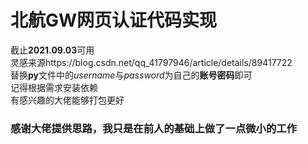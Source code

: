 # 北航GW网页认证代码实现
截止**2021.09.03**可用  
灵感来源https://blog.csdn.net/qq_41797946/article/details/89417722  
替换**py**文件中的*username*与*password*为自己的**账号密码**即可  
记得根据需求安装依赖  
有感兴趣的大佬能够打包更好
  
### 感谢大佬提供思路，我只是在前人的基础上做了一点微小的工作
